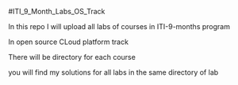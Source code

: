 #ITI_9_Month_Labs_OS_Track

In this repo I will upload all labs of courses in ITI-9-months program

In open source CLoud platform track

There will be directory for each course 

you will find my solutions for all labs in the same directory of lab
